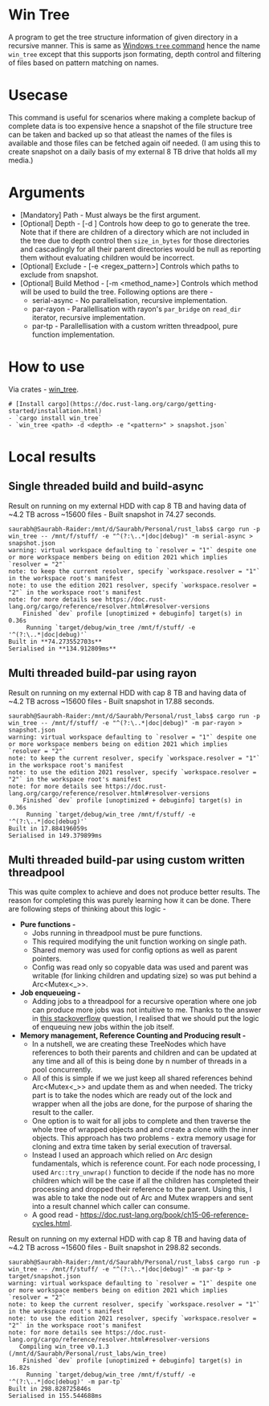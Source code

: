 # Win Tree
A program to get the tree structure information of given directory in a recursive manner. This is same as [Windows `tree` command](https://learn.microsoft.com/en-us/windows-server/administration/windows-commands/tree) hence the name `win_tree` except that this supports json formating, depth control and filtering of files based on pattern matching on names.

# Usecase
This command is useful for scenarios where making a complete backup of complete data is too expensive hence a snapshot of the file structure tree can be taken and backed up so that atleast the names of the files is available and those files can be fetched again oif needed. (I am using this to create snapshot on a daily basis of my external 8 TB drive that holds all my media.)

# Arguments 
- [Mandatory] Path - Must always be the first argument.
- [Optional] Depth - [-d <number>] Controls how deep to go to generate the tree. Note that if there are children of a directory which are not included in the tree due to depth control then `size_in_bytes` for those directories and cascadingly for all their parent directories would be null as reporting them  without evaluating children would be incorrect.
- [Optional] Exclude - [-e <regex_pattern>] Controls which paths to exclude from snapshot.
- [Optional] Build Method - [-m <method_name>] Controls which method will be used to build the tree. Following options are there -
  - serial-async - No parallelisation, recursive implementation.
  - par-rayon - Parallellisation with rayon's `par_bridge` on `read_dir` iterator, recursive implementation.
  - par-tp - Parallellisation with a custom written threadpool, pure function implementation.  

# How to use
Via crates - [win_tree](https://crates.io/crates/win_tree).
```
# [Install cargo](https://doc.rust-lang.org/cargo/getting-started/installation.html)
- `cargo install win_tree`
- `win_tree <path> -d <depth> -e "<pattern>" > snapshot.json`
```

# Local results
## Single threaded build and build-async
Result on running on my external HDD with cap 8 TB and having data of ~4.2 TB across ~15600 files - Built snapshot in 74.27 seconds.
```
saurabh@Saurabh-Raider:/mnt/d/Saurabh/Personal/rust_labs$ cargo run -p win_tree -- /mnt/f/stuff/ -e "^(?:\..*|doc|debug)" -m serial-async > snapshot.json
warning: virtual workspace defaulting to `resolver = "1"` despite one or more workspace members being on edition 2021 which implies `resolver = "2"`
note: to keep the current resolver, specify `workspace.resolver = "1"` in the workspace root's manifest
note: to use the edition 2021 resolver, specify `workspace.resolver = "2"` in the workspace root's manifest
note: for more details see https://doc.rust-lang.org/cargo/reference/resolver.html#resolver-versions
    Finished `dev` profile [unoptimized + debuginfo] target(s) in 0.36s
     Running `target/debug/win_tree /mnt/f/stuff/ -e '^(?:\..*|doc|debug)'`
Built in **74.273552703s**
Serialised in **134.912809ms**
```

## Multi threaded build-par using rayon
Result on running on my external HDD with cap 8 TB and having data of ~4.2 TB across ~15600 files - Built snapshot in 17.88 seconds.
```
saurabh@Saurabh-Raider:/mnt/d/Saurabh/Personal/rust_labs$ cargo run -p win_tree -- /mnt/f/stuff/ -e "^(?:\..*|doc|debug)" -m par-rayon > snapshot.json
warning: virtual workspace defaulting to `resolver = "1"` despite one or more workspace members being on edition 2021 which implies `resolver = "2"`
note: to keep the current resolver, specify `workspace.resolver = "1"` in the workspace root's manifest
note: to use the edition 2021 resolver, specify `workspace.resolver = "2"` in the workspace root's manifest
note: for more details see https://doc.rust-lang.org/cargo/reference/resolver.html#resolver-versions
    Finished `dev` profile [unoptimized + debuginfo] target(s) in 0.36s
     Running `target/debug/win_tree /mnt/f/stuff/ -e '^(?:\..*|doc|debug)'`
Built in 17.884196059s
Serialised in 149.379899ms
```

## Multi threaded build-par using custom written threadpool
This was quite complex to achieve and does not produce better results. The reason for completing this was purely learning how it can be done. There are following steps of thinking about this logic -
- **Pure functions -**
  - Jobs running in threadpool must be pure functions.
  - This required modifying the unit function working on single path.
  - Shared memory was used for config options as well as parent pointers.
  - Config was read only so copyable data was used and parent was writable (for linking children and updating size) so was put behind a Arc<Mutex<_>>.
- **Job enqueueing -**
  - Adding jobs to a threadpool for a recursive operation where one job can produce more jobs was not intuitive to me. Thanks to the answer in [this stackoverflow](https://stackoverflow.com/a/78590982/2555504) question, I realised that we should put the logic of enqueuing new jobs within the job itself.
- **Memory management, Reference Counting and Producing result -**
  - In a nutshell, we are creating these TreeNodes which have references to both their parents and children and can be updated at any time and all of this is being done by n number of threads in a pool concurrently.
  - All of this is simple if we we just keep all shared references behind Arc<Mutex<_>> and update them as and when needed. The tricky part is to take the nodes which are ready out of the <Mutex> lock and <Arc> wrapper when all the jobs are done, for the purpose of sharing the result to the caller.
  - One option is to wait for all jobs to complete and then traverse the whole tree of wrapped objects and and create a clone with the inner objects. This approach has two problems - extra memory usage for cloning and extra time taken by serial execution of traversal.
  - Instead I used an approach which relied on Arc design fundamentals, which is reference count. For each node processing, I used `Arc::try_unwrap()` function to decide if the node has no more children which will be the case if all the children has completed their processing and dropped their reference to the parent. Using this, I was able to take the node out of Arc and Mutex wrappers and sent into a result channel which caller can consume.
  - A good read - https://doc.rust-lang.org/book/ch15-06-reference-cycles.html.

Result on running on my external HDD with cap 8 TB and having data of ~4.2 TB across ~15600 files - Built snapshot in 298.82 seconds.
```
saurabh@Saurabh-Raider:/mnt/d/Saurabh/Personal/rust_labs$ cargo run -p win_tree -- /mnt/f/stuff/ -e "^(?:\..*|doc|debug)" -m par-tp > target/snapshot.json
warning: virtual workspace defaulting to `resolver = "1"` despite one or more workspace members being on edition 2021 which implies `resolver = "2"`
note: to keep the current resolver, specify `workspace.resolver = "1"` in the workspace root's manifest
note: to use the edition 2021 resolver, specify `workspace.resolver = "2"` in the workspace root's manifest
note: for more details see https://doc.rust-lang.org/cargo/reference/resolver.html#resolver-versions
   Compiling win_tree v0.1.3 (/mnt/d/Saurabh/Personal/rust_labs/win_tree)
    Finished `dev` profile [unoptimized + debuginfo] target(s) in 16.82s
     Running `target/debug/win_tree /mnt/f/stuff/ -e '^(?:\..*|doc|debug)' -m par-tp`
Built in 298.828725846s
Serialised in 155.544688ms
```